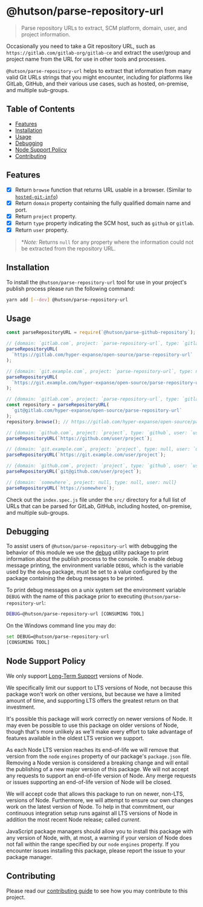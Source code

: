 # @hutson/parse-repository-url

> Parse repository URLs to extract, SCM platform, domain, user, and project information.

Occasionally you need to take a Git repository URL, such as `https://gitlab.com/gitlab-org/gitlab-ce` and extract the user/group and project name from the URL for use in other tools and processes.

`@hutson/parse-repository-url` helps to extract that information from many valid Git URLs strings that you might encounter, including for platforms like GitLab, GitHub, and their various use cases, such as hosted, on-premise, and multiple sub-groups.

## Table of Contents

<!-- START doctoc generated TOC please keep comment here to allow auto update -->
<!-- DON'T EDIT THIS SECTION, INSTEAD RE-RUN doctoc TO UPDATE -->

- [Features](#features)
- [Installation](#installation)
- [Usage](#usage)
- [Debugging](#debugging)
- [Node Support Policy](#node-support-policy)
- [Contributing](#contributing)

<!-- END doctoc generated TOC please keep comment here to allow auto update -->

## Features

- [x] Return `browse` function that returns URL usable in a browser. (Similar to [`hosted-git-info`](https://github.com/npm/hosted-git-info/blob/5d2cc4a8c93012387a86a0afa1384ccf7ac31084/README.md#methods))
- [x] Return `domain` property containing the fully qualified domain name and port.
- [x] Return `project` property.
- [x] Return `type` property indicating the SCM host, such as `github` or `gitlab`.
- [x] Return `user` property.

> \*_Note:_ Returns `null` for any property where the information could not be extracted from the repository URL.

## Installation

To install the `@hutson/parse-repository-url` tool for use in your project's publish process please run the following command:

```bash
yarn add [--dev] @hutson/parse-repository-url
```

## Usage

```javascript
const parseRepositoryURL = require(`@hutson/parse-github-repository`);

// {domain: `gitlab.com`, project: `parse-repository-url`, type: `gitlab`, user: `hyper-expanse/open-source`}
parseRepositoryURL(
  `https://gitlab.com/hyper-expanse/open-source/parse-repository-url`
);

// {domain: `git.example.com`, project: `parse-repository-url`, type: null, user: `hyper-expanse/open-source`}
parseRepositoryURL(
  `https://git.example.com/hyper-expanse/open-source/parse-repository-url`
);

// {domain: `gitlab.com`, project: `parse-repository-url`, type: `gitlab`, user: `hyper-expanse/open-source`}
const repository = parseRepositoryURL(
  `git@gitlab.com/hyper-expanse/open-source/parse-repository-url`
);
repository.browse(); // https://gitlab.com/hyper-expanse/open-source/parse-repository-url

// {domain: `github.com`, project: `project`, type: `github`, user: `user`}
parseRepositoryURL(`https://github.com/user/project`);

// {domain: `git.example.com`, project: `project`, type: null, user: `user`}
parseRepositoryURL(`https://git.example.com/user/project`);

// {domain: `github.com`, project: `project`, type: `github`, user: `user`}
parseRepositoryURL(`git@github.com/user/project`);

// {domain: `somewhere`, project: null, type: null, user: null}
parseRepositoryURL(`https://somewhere`);
```

Check out the `index.spec.js` file under the `src/` directory for a full list of URLs that can be parsed for GitLab, GitHub, including hosted, on-premise, and multiple sub-groups.

## Debugging

To assist users of `@hutson/parse-repository-url` with debugging the behavior of this module we use the [debug](https://www.npmjs.com/package/debug) utility package to print information about the publish process to the console. To enable debug message printing, the environment variable `DEBUG`, which is the variable used by the `debug` package, must be set to a value configured by the package containing the debug messages to be printed.

To print debug messages on a unix system set the environment variable `DEBUG` with the name of this package prior to executing `@hutson/parse-repository-url`:

```bash
DEBUG=@hutson/parse-repository-url [CONSUMING TOOL]
```

On the Windows command line you may do:

```bash
set DEBUG=@hutson/parse-repository-url
[CONSUMING TOOL]
```

## Node Support Policy

We only support [Long-Term Support](https://github.com/nodejs/LTS) versions of Node.

We specifically limit our support to LTS versions of Node, not because this package won't work on other versions, but because we have a limited amount of time, and supporting LTS offers the greatest return on that investment.

It's possible this package will work correctly on newer versions of Node. It may even be possible to use this package on older versions of Node, though that's more unlikely as we'll make every effort to take advantage of features available in the oldest LTS version we support.

As each Node LTS version reaches its end-of-life we will remove that version from the `node` `engines` property of our package's `package.json` file. Removing a Node version is considered a breaking change and will entail the publishing of a new major version of this package. We will not accept any requests to support an end-of-life version of Node. Any merge requests or issues supporting an end-of-life version of Node will be closed.

We will accept code that allows this package to run on newer, non-LTS, versions of Node. Furthermore, we will attempt to ensure our own changes work on the latest version of Node. To help in that commitment, our continuous integration setup runs against all LTS versions of Node in addition the most recent Node release; called _current_.

JavaScript package managers should allow you to install this package with any version of Node, with, at most, a warning if your version of Node does not fall within the range specified by our `node` `engines` property. If you encounter issues installing this package, please report the issue to your package manager.

## Contributing

Please read our [contributing guide](https://gitlab.com/hyper-expanse/open-source/parse-repository-url/blob/master/CONTRIBUTING.md) to see how you may contribute to this project.
